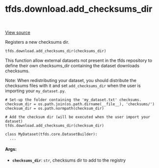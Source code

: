 <div itemscope itemtype="http://developers.google.com/ReferenceObject">
<meta itemprop="name" content="tfds.download.add_checksums_dir" />
<meta itemprop="path" content="Stable" />
</div>

# tfds.download.add_checksums_dir

<table class="tfo-notebook-buttons tfo-api" align="left">
</table>

<a target="_blank" href="https://github.com/tensorflow/datasets/tree/master/tensorflow_datasets/core/download/checksums.py">View
source</a>

Registers a new checksums dir.

```python
tfds.download.add_checksums_dir(checksums_dir)
```

<!-- Placeholder for "Used in" -->

This function allow external datasets not present in the tfds repository to
define their own checksums_dir containing the dataset downloads checksums.

Note: When redistributing your dataset, you should distribute the checksums
files with it and set `add_checksums_dir` when the user is importing your
`my_dataset.py`.

```
# Set-up the folder containing the 'my_dataset.txt' checksums.
checksum_dir = os.path.join(os.path.dirname(__file__), 'checksums/')
checksum_dir = os.path.normpath(checksum_dir)

# Add the checksum dir (will be executed when the user import your dataset)
tfds.download.add_checksums_dir(checksum_dir)

class MyDataset(tfds.core.DatasetBuilder):
  ...
```

#### Args:

*   <b>`checksums_dir`</b>: `str`, checksums dir to add to the registry

